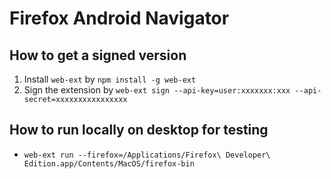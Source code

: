 # Firefox Android Navigator

## How to get a signed version

1. Install `web-ext` by `npm install -g web-ext`
2. Sign the extension by `web-ext sign --api-key=user:xxxxxxx:xxx --api-secret=xxxxxxxxxxxxxxxx`

## How to run locally on desktop for testing

- `web-ext run --firefox=/Applications/Firefox\ Developer\ Edition.app/Contents/MacOS/firefox-bin`
